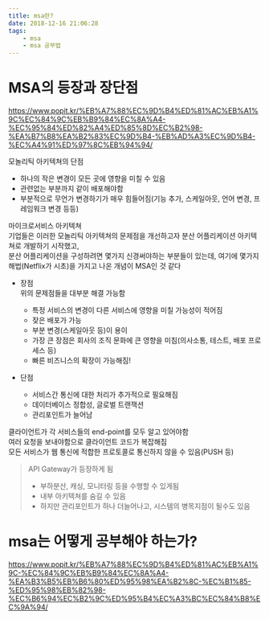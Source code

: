 ```yaml
---
title: msa란?
date: 2018-12-16 21:06:28
tags:
    - msa
    - msa 공부법
---
```


# MSA의 등장과 장단점
<https://www.popit.kr/%EB%A7%88%EC%9D%B4%ED%81%AC%EB%A1%9C%EC%84%9C%EB%B9%84%EC%8A%A4-%EC%95%84%ED%82%A4%ED%85%8D%EC%B2%98-%EA%B7%B8%EA%B2%83%EC%9D%B4-%EB%AD%A3%EC%9D%B4-%EC%A4%91%ED%97%8C%EB%94%94/>  

모놀리틱 아키텍쳐의 단점  
- 하나의 작은 변경이 모든 곳에 영향을 미칠 수 있음
- 관련없는 부분까지 같이 배포해야함
- 부분적으로 무언가 변경하기가 매우 힘들어짐(기능 추가, 스케일아웃, 언어 변경, 프레임워크 변경 등등)

마이크로서비스 아키텍쳐  
기업들은 이러한 모놀리틱 아키텍쳐의 문제점을 개선하고자 분산 어플리케이션 아키텍쳐로 개발하기 시작했고,   
분산 어플리케이션을 구성하려면 몇가지 신경써야하는 부분들이 있는데, 여기에 몇가지 해법(Netflix가 시초)을 가지고 나온 개념이 MSA인 것 같다  

- 장점  
    위의 문제점들을 대부분 해결 가능함  
    - 특정 서비스의 변경이 다른 서비스에 영향을 미칠 가능성이 적어짐
    - 잦은 배포가 가능
    - 부분 변경(스케일아웃 등)이 용이
    - 가장 큰 장점은 회사의 조직 문화에 큰 영향을 미침(의사소통, 테스트, 배포 프로세스 등)
    - 빠른 비즈니스의 확장이 가능해짐!

- 단점  
    - 서비스간 통신에 대한 처리가 추가적으로 필요해짐
    - 데이터베이스 정합성, 글로벌 트랜잭션
    - 관리포인트가 늘어남

클라이언트가 각 서비스들의 end-point를 모두 알고 있어야함  
여러 요청을 보내야함으로 클라이언트 코드가 복잡해짐  
모든 서비스가 웹 통신에 적합한 프로토콜로 통신하지 않을 수 있음(PUSH 등)  
> API Gateway가 등장하게 됨
>   - 부하분산, 캐싱, 모니터링 등을 수행할 수 있게됨
>   - 내부 아키텍쳐를 숨길 수 있음
>   - 하지만 관리포인트가 하나 더늘어나고, 시스템의 병목지점이 될수도 있음

# msa는 어떻게 공부해야 하는가?  
<https://www.popit.kr/%EB%A7%88%EC%9D%B4%ED%81%AC%EB%A1%9C-%EC%84%9C%EB%B9%84%EC%8A%A4-%EA%B3%B5%EB%B6%80%ED%95%98%EA%B2%8C-%EC%B1%85-%ED%95%98%EB%82%98-%EC%B6%94%EC%B2%9C%ED%95%B4%EC%A3%BC%EC%84%B8%EC%9A%94/>  

<!-- more -->